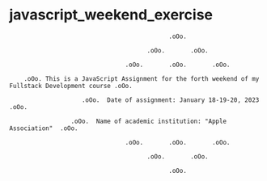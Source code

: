 # javascript_weekend_exercise
                                                .oOo.

                                          .oOo.       .oOo.

                                    .oOo.       .oOo.       .oOo.

        .oOo. This is a JavaScript Assignment for the forth weekend of my Fullstack Development course .oOo.

                        .oOo.  Date of assignment: January 18-19-20, 2023  .oOo.

                     .oOo.  Name of academic institution: "Apple Association"  .oOo.

                                    .oOo.       .oOo.       .oOo.

                                          .oOo.       .oOo.       

                                                .oOo.                                                

